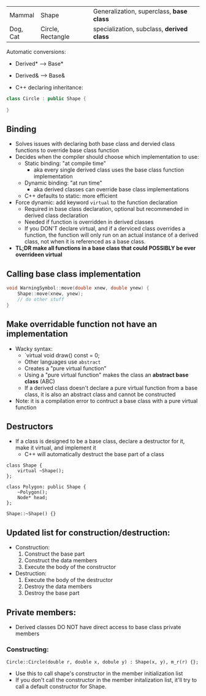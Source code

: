| | | |
| --- | --- | --- |
| Mammal | Shape | Generalization, superclass, **base class** |
| Dog, Cat | Circle, Rectangle | specialization, subclass, **derived class** |

Automatic conversions:
- Derived* --> Base*
- Derived& --> Base&

- C++ declaring inheritance:
```cpp
class Circle : public Shape {
	
}
```

## Binding
- Solves issues with declaring both base class and dervied class functions to override base class function
- Decides when the compiler should choose which implementation to use:
	- Static binding: "at compile time"
		- aka every single derived class uses the base class function implementation
	- Dynamic binding: "at run time"
		- aka derived classes can override base class implementations
	- C++ defaults to static: more efficient
- Force dynamic: add keyword `virtual` to the function declaration
	- Required in base class declaration, optional but recommended in derived class declaration
	- Needed if function is overridden in derived classes
	- If you DON'T declare virtual, and if a derviced class overrides a function, the function will only run on an actual instance of a derived class, not when it is referenced as a base class.
- **TL;DR make all functions in a base class that could POSSIBLY be ever overrideen virtual**
## Calling base class implementation
```cpp
void WarningSymbol::move(double xnew, double ynew) {
	Shape::move(xnew, ynew);
	// do other stuff
}
```
## Make overridable function not have an implementation
- Wacky syntax:
	- `virtual void draw() const = 0;
	- Other languages use `abstract`
	- Creates a "pure virtual function"
	- Using a "pure virtual function" makes the class an **abstract base class** (ABC)
	- If a derived class doesn't declare a pure virtual function from a base class, it is also an abstract class and cannot be constructed
- Note: it is a compilation error to contruct a base class with a pure virtual function
## Destructors
- If a class is designed to be a base class, declare a destructor for it, make it virtual, and implement it
	- C++ will automatically destruct the base part of a class
```
class Shape {
	virtual ~Shape();
};

class Polygon: public Shape {
	~Polygon();
	Node* head;
};

Shape::~Shape() {}
```

## Updated list for construction/destruction:
- Construction:
	1. Construct the base part
	2. Construct the data members
	3. Execute the body of the constructor
- Destruction:
	1. Execute the body of the destructor
	2. Destroy the data members
	3. Destroy the base part
## Private members:
- Derived classes DO NOT have direct access to base class private members
### Constructing:
```
Circle::Circle(double r, double x, dobule y) : Shape(x, y), m_r(r) {};
```
- Use this to call shape's constructor in the member initialization list
- If you don't call the constructor in the member initalization list, it'll try to call a default constructor for Shape.